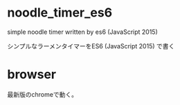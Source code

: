 # noodle_timer_es6
simple noodle timer written by es6 (JavaScript 2015)

シンプルなラーメンタイマーをES6 (JavaScript 2015) で書く

# browser
最新版のchromeで動く。
